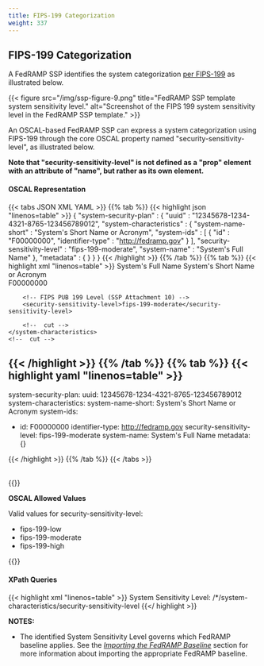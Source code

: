 ```yaml
---
title: FIPS-199 Categorization
weight: 337
---
```

## FIPS-199 Categorization

A FedRAMP SSP identifies the system categorization [per FIPS-199](https://doi.org/10.6028/NIST.FIPS.199) as illustrated below.

{{< figure src="/img/ssp-figure-9.png" title="FedRAMP SSP template system sensitivity level." alt="Screenshot of the FIPS 199 system sensitivity level in the FedRAMP SSP template." >}}

An OSCAL-based FedRAMP SSP can express a system categorization using FIPS-199 through the core OSCAL property named "security-sensitivity-level", as illustrated below. 

__Note that "security-sensitivity-level" is not defined as a "prop" element with an attribute of "name", but rather as its own element.__

#### OSCAL Representation
{{< tabs JSON XML YAML >}}
{{% tab %}}
{{< highlight json "linenos=table" >}}
{
 "system-security-plan" : {
   "uuid" : "12345678-1234-4321-8765-123456789012",
   "system-characteristics" : {
     "system-name-short" : "System's Short Name or Acronym",
     "system-ids" : [ {
       "id" : "F00000000",
       "identifier-type" : "http://fedramp.gov"
     } ],
     "security-sensitivity-level" : "fips-199-moderate",
     "system-name" : "System's Full Name"
   },
   "metadata" : { }
 }
}
{{< /highlight >}}
{{% /tab %}}
{{% tab %}}
{{< highlight xml "linenos=table" >}}
<system-security-plan>
    <metadata>
        <!-- cut CSP Name -->
    </metadata>
    <system-characteristics>
        <!-- System Name & Abbreviation -->
        <system-name>System's Full Name</system-name>
        <system-name-short>System's Short Name or Acronym</system-name-short>        
        <!-- FedRAMP Unique Identifier -->
        <system-id identifier-type="http://fedramp.gov">F00000000</system-id>
        <!-- cut Service Model -->
        <!-- cut Deployment Model -->
        <!-- cut DIL Determination -->

        <!-- FIPS PUB 199 Level (SSP Attachment 10) -->
        <security-sensitivity-level>fips-199-moderate</security-sensitivity-level>              
         
        <!--  cut -->        
    </system-characteristics>
    <!--  cut -->     
</system-security-plan>

{{< /highlight >}}
{{% /tab %}}
{{% tab %}}
{{< highlight yaml "linenos=table" >}}
---
system-security-plan:
 uuid: 12345678-1234-4321-8765-123456789012
 system-characteristics:
   system-name-short: System's Short Name or Acronym
   system-ids:
   - id: F00000000
     identifier-type: http://fedramp.gov
   security-sensitivity-level: fips-199-moderate
   system-name: System's Full Name
 metadata: {}

{{< /highlight >}}
{{% /tab %}}
{{< /tabs >}}


<br />
{{<callout>}}

**OSCAL Allowed Values**

Valid values for security-sensitivity-level:
- fips-199-low
- fips-199-moderate
- fips-199-high

{{</callout>}}


#### XPath Queries
{{< highlight xml "linenos=table" >}}
    System Sensitivity Level:
        /*/system-characteristics/security-sensitivity-level
{{</ highlight >}}

**NOTES:**

-   The identified System Sensitivity Level governs which FedRAMP baseline applies. See the [*Importing the FedRAMP Baseline*](/documentation/ssp/3-working-with-oscal-files/#importing-the-fedramp-baseline) section for more information about importing the appropriate FedRAMP baseline.


